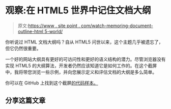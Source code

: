 # 观察:在 HTML5 世界中记住文档大纲

> 原文:[https://www . site point . com/watch-memoring-document-outline-html 5-world/](https://www.sitepoint.com/watch-remembering-document-outline-html5-world/)

你听说过 HTML 文档大纲吗？自从 HTML5 问世以来，这个主题几乎被遗忘了，但它仍然很重要。

一个好的网站大纲具有更好的可访问性和更好的语义结构的潜力。尽管浏览器没有实现 HTML5 的大纲算法，开发者仍然应该知道它是如何工作的。在这个截屏中，我将带您浏览一些示例，并向您展示定义和评估文档的大纲是多么简单。

你可以在 GitHub 上找到这个截屏[的代码样本。](https://github.com/learnable-content/Guilherme-Muller-screencasts/tree/outline)

## 分享这篇文章